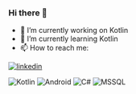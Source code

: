 
### Hi there 👋

- 🔭 I’m currently working on Kotlin
- 🌱 I’m currently learning Kotlin
- 📫 How to reach me:

[![linkedin](https://img.shields.io/badge/Linkedin-000000?style=for-the-badge&logo=Linkedin&logoColor=white)](www.linkedin.com/in/esma-ozmiş)


![Kotlin](https://img.shields.io/badge/Kotlin-Expert-orange)
![Android](https://img.shields.io/badge/Android-Developer-brightgreen)
![C#](https://img.shields.io/badge/C%23-Intermediate-blue)
![MSSQL](https://img.shields.io/badge/MSSQL-Intermediate-blue)
